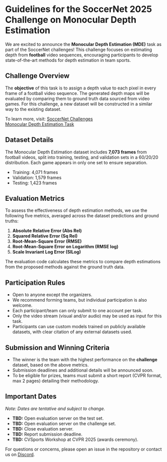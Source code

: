 # Guidelines for the SoccerNet 2025 Challenge on Monocular Depth Estimation 

We are excited to announce the **Monocular Depth Estimation (MDE)** task as part of the SoccerNet challenges! This challenge focuses on estimating depth from **football** video sequences, encouraging participants to develop state-of-the-art methods for depth estimation in team sports.

## Challenge Overview

The **objective** of this task is to assign a depth value to each pixel in every frame of a football video sequence. The generated depth maps will be evaluated by comparing them to ground truth data sourced from video games. For this challenge, a new dataset will be constructed in a similar way to the existing dataset.

To learn more, visit: [SoccerNet Challenges](https://www.soccer-net.org/tasks)  
[Monocular Depth Estimation Task](https://www.soccer-net.org/tasks/monocular-depth-estimation)

## Dataset Details

The Monocular Depth Estimation dataset includes **7,073 frames** from football videos, split into training, testing, and validation sets in a 60/20/20 distribution. Each game appears in only one set to ensure separation.

- Training: 4,071 frames  
- Validation: 1,579 frames  
- Testing: 1,423 frames  

## Evaluation Metrics

To assess the effectiveness of depth estimation methods, we use the following five metrics, averaged across the dataset predictions and ground truths:

1. **Absolute Relative Error (Abs Rel)**
2. **Squared Relative Error (Sq Rel)**
3. **Root-Mean-Square Error (RMSE)**
4. **Root-Mean-Square Error on Logarithm (RMSE log)**
5. **Scale Invariant Log Error (SILog)**

The evaluation code calculates these metrics to compare depth estimations from the proposed methods against the ground truth data.

## Participation Rules

- Open to anyone except the organizers.
- We recommend forming teams, but individual participation is also welcome.
- Each participant/team can only submit to one account per task.
- Only the video stream (visual and/or audio) may be used as input for this task.
- Participants can use custom models trained on publicly available datasets, with clear citation of any external datasets used.

## Submission and Winning Criteria

- The winner is the team with the highest performance on the **challenge** dataset, based on the above metrics.
- Submission deadlines and additional details will be announced soon.
- To be eligible for prizes, teams must submit a short report (CVPR format, max 2 pages) detailing their methodology.

## Important Dates

*Note: Dates are tentative and subject to change.*

- **TBD:** Open evaluation server on the test set.
- **TBD:** Open evaluation server on the challenge set.
- **TBD:** Close evaluation server.
- **TBD:** Report submission deadline.
- **TBD:** CVSports Workshop at CVPR 2025 (awards ceremony).

For questions or concerns, please open an issue in the repository or contact us on [Discord](https://discord.gg/SM8uHj9mkP).
